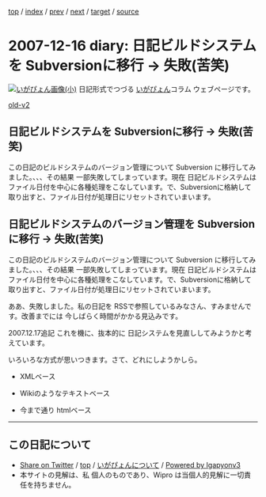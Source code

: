 [top](../index.html) 
 / [index](index.html) 
 / [prev](ig071214.html) 
 / [next](ig071225.html) 
 / [target](http://www.igapyon.jp/igapyon/diary/2007/ig071216.html) 
 / [source](https://github.com/igapyon/diary/blob/master/2007/ig071216.src.md) 

2007-12-16 diary: 日記ビルドシステムを Subversionに移行 -> 失敗(苦笑)
=====================================================================================================
[![いがぴょん画像(小)](http://www.igapyon.jp/igapyon/diary/images/iga200306s.jpg "いがぴょん")](http://www.igapyon.jp/igapyon/diary/memo/memoigapyon.html) 日記形式でつづる [いがぴょん](http://www.igapyon.jp/igapyon/diary/memo/memoigapyon.html)コラム ウェブページです。

[old-v2](ig071216-orig.html)

## 日記ビルドシステムを Subversionに移行 -> 失敗(苦笑)

この日記のビルドシステムのバージョン管理について  Subversion に移行してみました。、、、その結果 一部失敗してしまっています。現在 日記ビルドシステムはファイル日付を中心に各種処理をこなしています。で、Subversionに格納して取り出すと、ファイル日付が処理日にリセットされていまいます。


## 日記ビルドシステムのバージョン管理を Subversionに移行 -> 失敗(苦笑)

この日記のビルドシステムのバージョン管理について  Subversion に移行してみました。、、、その結果 一部失敗してしまっています。現在 日記ビルドシステムはファイル日付を中心に各種処理をこなしています。で、Subversionに格納して取り出すと、ファイル日付が処理日にリセットされていまいます。

ああ、失敗しました。私の日記を RSSで参照しているみなさん、すみませんです。改善までには 今しばらく時間がかかる見込みです。

2007.12.17追記 これを機に、抜本的に 日記システムを見直ししてみようかと考えています。

いろいろな方式が思いつきます。さて、どれにしようかしら。

* XMLベース
  
* Wikiのようなテキストベース
  
* 今まで通り htmlベース


----------------------------------------------------------------------------------------------------

## この日記について

* [Share on Twitter](https://twitter.com/intent/tweet?hashtags=igapyon%2Cdiary%2C%E3%81%84%E3%81%8C%E3%81%B4%E3%82%87%E3%82%93&text=%E6%97%A5%E8%A8%98%E3%83%93%E3%83%AB%E3%83%89%E3%82%B7%E3%82%B9%E3%83%86%E3%83%A0%E3%82%92+Subversion%E3%81%AB%E7%A7%BB%E8%A1%8C+-%3E+%E5%A4%B1%E6%95%97%28%E8%8B%A6%E7%AC%91%29&url=http%3A%2F%2Fwww.igapyon.jp%2Figapyon%2Fdiary%2F2007%2Fig071216.html) / [top](../index.html) / [いがぴょんについて](http://www.igapyon.jp/igapyon/diary/memo/memoigapyon.html) / [Powered by Igapyonv3](https://github.com/igapyon/igapyonv3)
* 本サイトの見解は、私 個人のものであり、Wipro は当個人的見解に一切責任を持ちません。 
